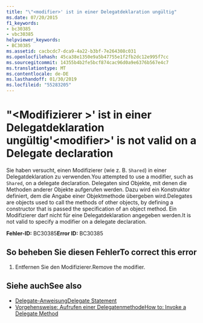 ```yaml
---
title: "\"<modifier>' ist in einer Delegatdeklaration ungültig"
ms.date: 07/20/2015
f1_keywords:
- bc30385
- vbc30385
helpviewer_keywords:
- BC30385
ms.assetid: cacbcdc7-dca9-4a22-b3bf-7e264308c031
ms.openlocfilehash: 45ca38e1350e9a5b47755e1f2fb2dc12e995f7cc
ms.sourcegitcommit: 14355b4b2fe5bcf874cac96d0a9e6376b567e4c7
ms.translationtype: MT
ms.contentlocale: de-DE
ms.lasthandoff: 01/30/2019
ms.locfileid: "55283205"
---
```

# <a name="modifier-is-not-valid-on-a-delegate-declaration"></a><span data-ttu-id="b8604-102">"\<Modifizierer >' ist in einer Delegatdeklaration ungültig</span><span class="sxs-lookup"><span data-stu-id="b8604-102">'\<modifier>' is not valid on a Delegate declaration</span></span>
<span data-ttu-id="b8604-103">Sie haben versucht, einen Modifizierer (wie z. B. `Shared`) in einer Delegatdeklaration zu verwenden.</span><span class="sxs-lookup"><span data-stu-id="b8604-103">You attempted to use a modifier, such as `Shared`, on a delegate declaration.</span></span> <span data-ttu-id="b8604-104">Delegaten sind Objekte, mit denen die Methoden anderer Objekte aufgerufen werden. Dazu wird ein Konstruktor definiert, dem die Angabe einer Objektmethode übergeben wird.</span><span class="sxs-lookup"><span data-stu-id="b8604-104">Delegates are objects used to call the methods of other objects, by defining a constructor that is passed the specification of an object method.</span></span> <span data-ttu-id="b8604-105">Ein Modifizierer darf nicht für eine Delegatdeklaration angegeben werden.</span><span class="sxs-lookup"><span data-stu-id="b8604-105">It is not valid to specify a modifier on a delegate declaration.</span></span>  
  
 <span data-ttu-id="b8604-106">**Fehler-ID:** BC30385</span><span class="sxs-lookup"><span data-stu-id="b8604-106">**Error ID:** BC30385</span></span>  
  
## <a name="to-correct-this-error"></a><span data-ttu-id="b8604-107">So beheben Sie diesen Fehler</span><span class="sxs-lookup"><span data-stu-id="b8604-107">To correct this error</span></span>  
  
1.  <span data-ttu-id="b8604-108">Entfernen Sie den Modifizierer.</span><span class="sxs-lookup"><span data-stu-id="b8604-108">Remove the modifier.</span></span>  
  
## <a name="see-also"></a><span data-ttu-id="b8604-109">Siehe auch</span><span class="sxs-lookup"><span data-stu-id="b8604-109">See also</span></span>
- [<span data-ttu-id="b8604-110">Delegate-Anweisung</span><span class="sxs-lookup"><span data-stu-id="b8604-110">Delegate Statement</span></span>](../../visual-basic/language-reference/statements/delegate-statement.md)
- [<span data-ttu-id="b8604-111">Vorgehensweise: Aufrufen einer Delegatenmethode</span><span class="sxs-lookup"><span data-stu-id="b8604-111">How to: Invoke a Delegate Method</span></span>](../../visual-basic/programming-guide/language-features/delegates/how-to-invoke-a-delegate-method.md)
